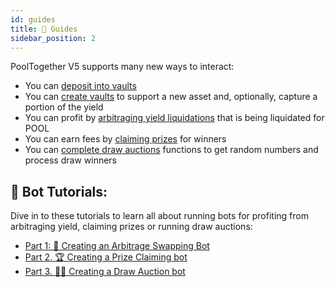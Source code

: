 ```yaml
---
id: guides
title: 📖 Guides
sidebar_position: 2
---
```


PoolTogether V5 supports many new ways to interact:

- You can [deposit into vaults](InteractingWithVaults.md)
- You can [create vaults](CreatingVaults.md) to support a new asset and, optionally, capture a portion of the yield
- You can profit by [arbitraging yield liquidations](LiquidatingYield.md) that is being liquidated for POOL
- You can earn fees by [claiming prizes](ClaimingPrizes.md) for winners
- You can [complete draw auctions](completing-draw-auctions) functions to get random numbers and process draw winners

## 🤖 Bot Tutorials:

Dive in to these tutorials to learn all about running bots for profiting from arbitraging yield, claiming prizes or running draw auctions:

* [Part 1: 💸 Creating an Arbitrage Swapping Bot](https://mirror.xyz/chuckbergeron-g9.eth/ES-IJduktYPb0X_sBikfqL-PVFRweNpoPrlr01zcVX8)
* [Part 2. 🏆 Creating a Prize Claiming bot](https://mirror.xyz/chuckbergeron-g9.eth/xPSEh1pfjV2IT1yswcsjN2gBBrVf548V8q9W23xxA8U)
* [Part 3. 👨‍⚖️ Creating a Draw Auction bot](https://mirror.xyz/chuckbergeron-g9.eth/1o-d_ScnJ8F0cer5SRmILMSPxTCn4vlWgN7fkU4FD4o)